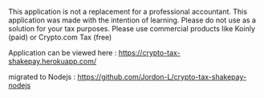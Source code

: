 This application is not a replacement for a professional accountant. This application was made with the intention of learning.
Please do not use as a solution for your tax purposes. Please use commercial products like Koinly (paid) or Crypto.com Tax (free)


Application can be viewed here : https://crypto-tax-shakepay.herokuapp.com/

migrated to Nodejs : https://github.com/Jordon-L/crypto-tax-shakepay-nodejs


